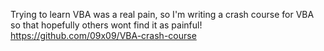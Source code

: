 Trying to learn VBA was a real pain, so I'm writing a crash course for VBA so that hopefully others wont find it as painful!
https://github.com/09x09/VBA-crash-course
